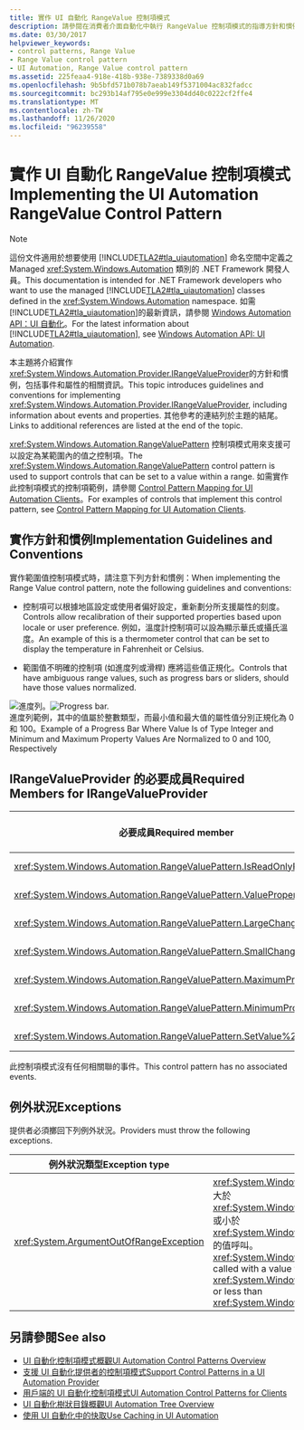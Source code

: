 ```yaml
---
title: 實作 UI 自動化 RangeValue 控制項模式
description: 請參閱在消費者介面自動化中執行 RangeValue 控制項模式的指導方針和慣例。 請參閱 System.windows.automation.provider.irangevalueprovider> 介面所需的成員。
ms.date: 03/30/2017
helpviewer_keywords:
- control patterns, Range Value
- Range Value control pattern
- UI Automation, Range Value control pattern
ms.assetid: 225feaa4-918e-418b-938e-7389338d0a69
ms.openlocfilehash: 9b5bfd571b078b7aeab149f5371004ac832fadcc
ms.sourcegitcommit: bc293b14af795e0e999e3304dd40c0222cf2ffe4
ms.translationtype: MT
ms.contentlocale: zh-TW
ms.lasthandoff: 11/26/2020
ms.locfileid: "96239558"
---
```

# <a name="implementing-the-ui-automation-rangevalue-control-pattern"></a><span data-ttu-id="f30ac-104">實作 UI 自動化 RangeValue 控制項模式</span><span class="sxs-lookup"><span data-stu-id="f30ac-104">Implementing the UI Automation RangeValue Control Pattern</span></span>

> [!NOTE]
> <span data-ttu-id="f30ac-105">這份文件適用於想要使用 [!INCLUDE[TLA2#tla_uiautomation](../../../includes/tla2sharptla-uiautomation-md.md)] 命名空間中定義之 Managed <xref:System.Windows.Automation> 類別的 .NET Framework 開發人員。</span><span class="sxs-lookup"><span data-stu-id="f30ac-105">This documentation is intended for .NET Framework developers who want to use the managed [!INCLUDE[TLA2#tla_uiautomation](../../../includes/tla2sharptla-uiautomation-md.md)] classes defined in the <xref:System.Windows.Automation> namespace.</span></span> <span data-ttu-id="f30ac-106">如需 [!INCLUDE[TLA2#tla_uiautomation](../../../includes/tla2sharptla-uiautomation-md.md)]的最新資訊，請參閱 [Windows Automation API：UI 自動化](/windows/win32/winauto/entry-uiauto-win32)。</span><span class="sxs-lookup"><span data-stu-id="f30ac-106">For the latest information about [!INCLUDE[TLA2#tla_uiautomation](../../../includes/tla2sharptla-uiautomation-md.md)], see [Windows Automation API: UI Automation](/windows/win32/winauto/entry-uiauto-win32).</span></span>  
  
 <span data-ttu-id="f30ac-107">本主題將介紹實作 <xref:System.Windows.Automation.Provider.IRangeValueProvider>的方針和慣例，包括事件和屬性的相關資訊。</span><span class="sxs-lookup"><span data-stu-id="f30ac-107">This topic introduces guidelines and conventions for implementing <xref:System.Windows.Automation.Provider.IRangeValueProvider>, including information about events and properties.</span></span> <span data-ttu-id="f30ac-108">其他參考的連結列於主題的結尾。</span><span class="sxs-lookup"><span data-stu-id="f30ac-108">Links to additional references are listed at the end of the topic.</span></span>  
  
 <span data-ttu-id="f30ac-109"><xref:System.Windows.Automation.RangeValuePattern> 控制項模式用來支援可以設定為某範圍內的值之控制項。</span><span class="sxs-lookup"><span data-stu-id="f30ac-109">The <xref:System.Windows.Automation.RangeValuePattern> control pattern is used to support controls that can be set to a value within a range.</span></span> <span data-ttu-id="f30ac-110">如需實作此控制項模式的控制項範例，請參閱 [Control Pattern Mapping for UI Automation Clients](control-pattern-mapping-for-ui-automation-clients.md)。</span><span class="sxs-lookup"><span data-stu-id="f30ac-110">For examples of controls that implement this control pattern, see [Control Pattern Mapping for UI Automation Clients](control-pattern-mapping-for-ui-automation-clients.md).</span></span>  
  
<a name="Implementation_Guidelines_and_Conventions"></a>

## <a name="implementation-guidelines-and-conventions"></a><span data-ttu-id="f30ac-111">實作方針和慣例</span><span class="sxs-lookup"><span data-stu-id="f30ac-111">Implementation Guidelines and Conventions</span></span>  

 <span data-ttu-id="f30ac-112">實作範圍值控制項模式時，請注意下列方針和慣例：</span><span class="sxs-lookup"><span data-stu-id="f30ac-112">When implementing the Range Value control pattern, note the following guidelines and conventions:</span></span>  
  
- <span data-ttu-id="f30ac-113">控制項可以根據地區設定或使用者偏好設定，重新劃分所支援屬性的刻度。</span><span class="sxs-lookup"><span data-stu-id="f30ac-113">Controls allow recalibration of their supported properties based upon locale or user preference.</span></span> <span data-ttu-id="f30ac-114">例如，溫度計控制項可以設為顯示華氏或攝氏溫度。</span><span class="sxs-lookup"><span data-stu-id="f30ac-114">An example of this is a thermometer control that can be set to display the temperature in Fahrenheit or Celsius.</span></span>  
  
- <span data-ttu-id="f30ac-115">範圍值不明確的控制項 (如進度列或滑桿) 應將這些值正規化。</span><span class="sxs-lookup"><span data-stu-id="f30ac-115">Controls that have ambiguous range values, such as progress bars or sliders, should have those values normalized.</span></span>  
  
 <span data-ttu-id="f30ac-116">![進度列。](./media/uia-rangevaluepattern-progress-bar.PNG "UIA_RangeValuePattern_Progress_Bar")</span><span class="sxs-lookup"><span data-stu-id="f30ac-116">![Progress bar.](./media/uia-rangevaluepattern-progress-bar.PNG "UIA_RangeValuePattern_Progress_Bar")</span></span>  
<span data-ttu-id="f30ac-117">進度列範例，其中的值屬於整數類型，而最小值和最大值的屬性值分別正規化為 0 和 100。</span><span class="sxs-lookup"><span data-stu-id="f30ac-117">Example of a Progress Bar Where Value Is of Type Integer and Minimum and Maximum Property Values Are Normalized to 0 and 100, Respectively</span></span>  
  
<a name="Required_Members_for_the_IRangeValueProvider"></a>

## <a name="required-members-for-irangevalueprovider"></a><span data-ttu-id="f30ac-118">IRangeValueProvider 的必要成員</span><span class="sxs-lookup"><span data-stu-id="f30ac-118">Required Members for IRangeValueProvider</span></span>  
  
|<span data-ttu-id="f30ac-119">必要成員</span><span class="sxs-lookup"><span data-stu-id="f30ac-119">Required member</span></span>|<span data-ttu-id="f30ac-120">成員類型</span><span class="sxs-lookup"><span data-stu-id="f30ac-120">Member type</span></span>|<span data-ttu-id="f30ac-121">備註</span><span class="sxs-lookup"><span data-stu-id="f30ac-121">Notes</span></span>|  
|---------------------|-----------------|-----------|  
|<xref:System.Windows.Automation.RangeValuePattern.IsReadOnlyProperty>|<span data-ttu-id="f30ac-122">屬性</span><span class="sxs-lookup"><span data-stu-id="f30ac-122">Property</span></span>|<span data-ttu-id="f30ac-123">無</span><span class="sxs-lookup"><span data-stu-id="f30ac-123">None</span></span>|  
|<xref:System.Windows.Automation.RangeValuePattern.ValueProperty>|<span data-ttu-id="f30ac-124">屬性</span><span class="sxs-lookup"><span data-stu-id="f30ac-124">Property</span></span>|<span data-ttu-id="f30ac-125">無</span><span class="sxs-lookup"><span data-stu-id="f30ac-125">None</span></span>|  
|<xref:System.Windows.Automation.RangeValuePattern.LargeChangeProperty>|<span data-ttu-id="f30ac-126">屬性</span><span class="sxs-lookup"><span data-stu-id="f30ac-126">Property</span></span>|<span data-ttu-id="f30ac-127">無</span><span class="sxs-lookup"><span data-stu-id="f30ac-127">None</span></span>|  
|<xref:System.Windows.Automation.RangeValuePattern.SmallChangeProperty>|<span data-ttu-id="f30ac-128">屬性</span><span class="sxs-lookup"><span data-stu-id="f30ac-128">Property</span></span>|<span data-ttu-id="f30ac-129">無</span><span class="sxs-lookup"><span data-stu-id="f30ac-129">None</span></span>|  
|<xref:System.Windows.Automation.RangeValuePattern.MaximumProperty>|<span data-ttu-id="f30ac-130">屬性</span><span class="sxs-lookup"><span data-stu-id="f30ac-130">Property</span></span>|<span data-ttu-id="f30ac-131">無</span><span class="sxs-lookup"><span data-stu-id="f30ac-131">None</span></span>|  
|<xref:System.Windows.Automation.RangeValuePattern.MinimumProperty>|<span data-ttu-id="f30ac-132">屬性</span><span class="sxs-lookup"><span data-stu-id="f30ac-132">Property</span></span>|<span data-ttu-id="f30ac-133">無</span><span class="sxs-lookup"><span data-stu-id="f30ac-133">None</span></span>|  
|<xref:System.Windows.Automation.RangeValuePattern.SetValue%2A>|<span data-ttu-id="f30ac-134">方法</span><span class="sxs-lookup"><span data-stu-id="f30ac-134">Methods</span></span>|<span data-ttu-id="f30ac-135">無</span><span class="sxs-lookup"><span data-stu-id="f30ac-135">None</span></span>|  
  
 <span data-ttu-id="f30ac-136">此控制項模式沒有任何相關聯的事件。</span><span class="sxs-lookup"><span data-stu-id="f30ac-136">This control pattern has no associated events.</span></span>  
  
<a name="Exceptions"></a>

## <a name="exceptions"></a><span data-ttu-id="f30ac-137">例外狀況</span><span class="sxs-lookup"><span data-stu-id="f30ac-137">Exceptions</span></span>  

 <span data-ttu-id="f30ac-138">提供者必須擲回下列例外狀況。</span><span class="sxs-lookup"><span data-stu-id="f30ac-138">Providers must throw the following exceptions.</span></span>  
  
|<span data-ttu-id="f30ac-139">例外狀況類型</span><span class="sxs-lookup"><span data-stu-id="f30ac-139">Exception type</span></span>|<span data-ttu-id="f30ac-140">條件</span><span class="sxs-lookup"><span data-stu-id="f30ac-140">Condition</span></span>|  
|--------------------|---------------|  
|<xref:System.ArgumentOutOfRangeException>|<span data-ttu-id="f30ac-141"><xref:System.Windows.Automation.RangeValuePattern.SetValue%2A> 以大於 <xref:System.Windows.Automation.RangeValuePattern.MaximumProperty> 或小於 <xref:System.Windows.Automation.RangeValuePattern.MinimumProperty>的值呼叫。</span><span class="sxs-lookup"><span data-stu-id="f30ac-141"><xref:System.Windows.Automation.RangeValuePattern.SetValue%2A> is called with a value that is either greater than <xref:System.Windows.Automation.RangeValuePattern.MaximumProperty> or less than <xref:System.Windows.Automation.RangeValuePattern.MinimumProperty>.</span></span>|  
  
## <a name="see-also"></a><span data-ttu-id="f30ac-142">另請參閱</span><span class="sxs-lookup"><span data-stu-id="f30ac-142">See also</span></span>

- [<span data-ttu-id="f30ac-143">UI 自動化控制項模式概觀</span><span class="sxs-lookup"><span data-stu-id="f30ac-143">UI Automation Control Patterns Overview</span></span>](ui-automation-control-patterns-overview.md)
- [<span data-ttu-id="f30ac-144">支援 UI 自動化提供者的控制項模式</span><span class="sxs-lookup"><span data-stu-id="f30ac-144">Support Control Patterns in a UI Automation Provider</span></span>](support-control-patterns-in-a-ui-automation-provider.md)
- [<span data-ttu-id="f30ac-145">用戶端的 UI 自動化控制項模式</span><span class="sxs-lookup"><span data-stu-id="f30ac-145">UI Automation Control Patterns for Clients</span></span>](ui-automation-control-patterns-for-clients.md)
- [<span data-ttu-id="f30ac-146">UI 自動化樹狀目錄概觀</span><span class="sxs-lookup"><span data-stu-id="f30ac-146">UI Automation Tree Overview</span></span>](ui-automation-tree-overview.md)
- [<span data-ttu-id="f30ac-147">使用 UI 自動化中的快取</span><span class="sxs-lookup"><span data-stu-id="f30ac-147">Use Caching in UI Automation</span></span>](use-caching-in-ui-automation.md)
